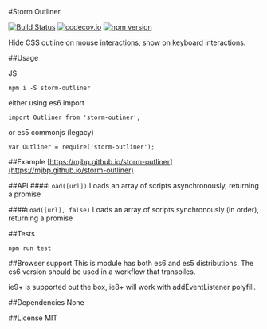 #Storm Outliner

[![Build Status](https://travis-ci.org/mjbp/storm-outliner.svg?branch=master)](https://travis-ci.org/mjbp/storm-outliner)
[![codecov.io](http://codecov.io/github/mjbp/storm-outliner/coverage.svg?branch=master)](http://codecov.io/github/mjbp/storm-outliner?branch=master)
[![npm version](https://badge.fury.io/js/storm-outliner.svg)](https://badge.fury.io/js/storm-outliner)

Hide CSS outline on mouse interactions, show on keyboard interactions.

##Usage

JS
```
npm i -S storm-outliner
```
either using es6 import
```
import Outliner from 'storm-outiner';

```
or es5 commonjs (legacy)
```
var Outliner = require('storm-outliner');

```


##Example
[https://mjbp.github.io/storm-outliner](https://mjbp.github.io/storm-outliner)


##API
####`Load([url])`
Loads an array of scripts asynchronously, returning a promise

####`Load([url], false)`
Loads an array of scripts synchronously (in order), returning a promise

##Tests
```
npm run test
```

##Browser support
This is module has both es6 and es5 distributions. The es6 version should be used in a workflow that transpiles.

ie9+ is supported out the box, ie8+ will work with addEventListener polyfill.

##Dependencies
None

##License
MIT
